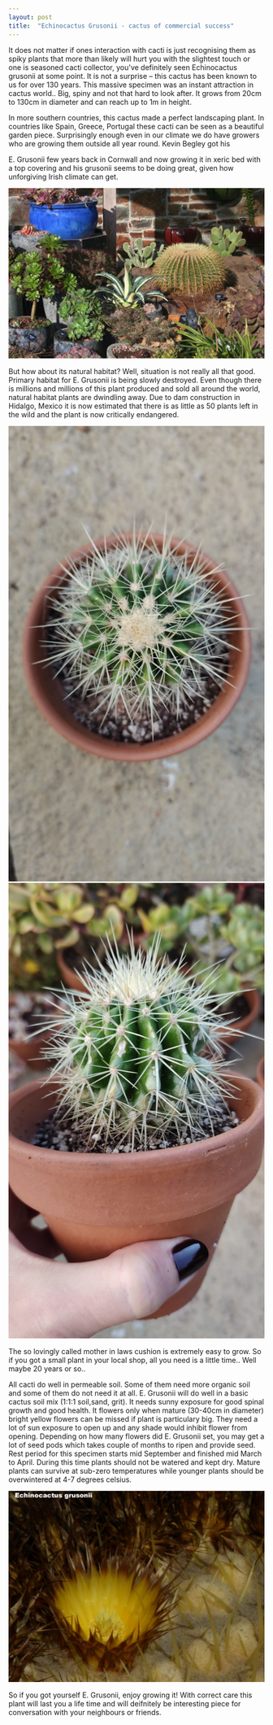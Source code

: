 ```yaml
---
layout: post
title:  "Echinocactus Grusonii - cactus of commercial success"
---
```


It does not matter if ones interaction with cacti is just recognising them as spiky plants that more than
likely will hurt you with the slightest touch or one is seasoned cacti collector, you've definitely seen
Echinocactus grusonii at some point. It is not a surprise – this cactus has been known to us for over 130
years. This massive specimen was an instant attraction in cactus world.. Big, spiny and not that hard to
look after. It grows from 20cm to 130cm in diameter and can reach up to 1m in height.

In more southern countries, this cactus made a perfect landscaping plant. In countries like Spain, Greece,
Portugal these cacti can be seen as a beautiful garden piece. Surprisingly enough even in our climate we
do have growers who are growing them outside all year round. Kevin Begley got his

E. Grusonii few years back in Cornwall and now growing it in xeric bed with a top covering and his
grusonii seems to be doing great, given how unforgiving Irish climate can get.

![Echinoatus Grusonii in Kevin Begley's collections grows outside all year round](/images/e-grusonii-pic1.jpg)

But how about its natural habitat? Well, situation is not really all that good. Primary habitat for E.
Grusonii is being slowly destroyed. Even though there is millions and millions of this plant produced and
sold all around the world, natural habitat plants are dwindling away. Due to dam construction in Hidalgo,
Mexico it is now estimated that there is as little as 50 plants left in the wild and the plant is now critically
endangered.

![Young Echinocactus Grusonii in Gabriela Antohi's collection](/images/e-grusonii-pic2.jpg)
![Young Echinocactus Grusonii in Gabriela Antohi's collection](/images/e-grusonii-pic3.jpg)

The so lovingly called mother in laws cushion is extremely easy to grow. So if you got a small plant in
your local shop, all you need is a little time.. Well maybe 20 years or so..

All cacti do well in permeable soil. Some of them need more organic soil and some of them do not need it
at all. E. Grusonii will do well in a basic cactus soil mix (1:1:1 soil,sand, grit). It needs sunny exposure
for good spinal growth and good health. It flowers only when mature (30-40cm in diameter) bright yellow
flowers can be missed if plant is particulary big. They need a lot of sun exposure to open up and any
shade would inhibit flower from opening. Depending on how many flowers did E. Grusonii set, you may
get a lot of seed pods which takes couple of months to ripen and provide seed. Rest period for this
specimen starts mid September and finished mid March to April. During this time plants should not be
watered and kept dry. Mature plants can survive at sub-zero temperatures while younger plants should be
overwintered at 4-7 degrees celsius.

![Echinocatus Grusonii](/images/e-grusonii-pic4.jpg)

So if you got yourself E. Grusonii, enjoy growing it! With correct care this plant will last you a life time
and will deifnitely be interesting piece for conversation with your neighbours or friends.

